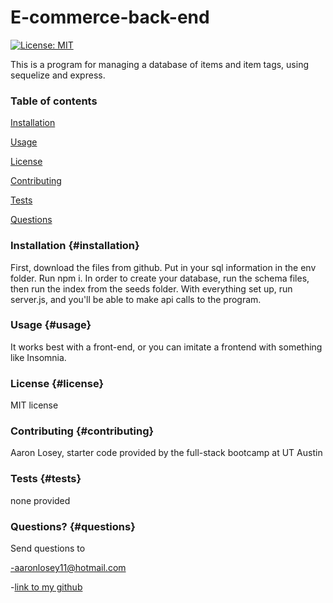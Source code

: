 # E-commerce-back-end

[![License: MIT][license-image]][license-url]
        
This is a program for managing a database of items and item tags, using sequelize and express.
        
### Table of contents
        
[Installation](#installation)
        
[Usage](#usage)
        
[License](#license)
        
[Contributing](#contributing)
        
[Tests](#tests)
        
[Questions](#questions)
        
### Installation {#installation}
        
First, download the files from github. Put in your sql information in the env folder. Run npm i. In order to create your database, run the schema files, then run the index from the seeds folder. With everything set up, run server.js, and you'll be able to make api calls to the program.
        
### Usage {#usage}
        
It works best with a front-end, or you can imitate a frontend with something like Insomnia.
        
### License {#license}
        
MIT license
        
### Contributing {#contributing}
        
Aaron Losey, starter code provided by the full-stack bootcamp at UT Austin
        
### Tests {#tests}
        
none provided
        
### Questions? {#questions}
        
Send questions to
        
-aaronlosey11@hotmail.com
        
-[link to my github](https://github.com/AJLosey)

[license-image]: https://img.shields.io/badge/License-MIT-yellow.svg

[license-url]: https://opensource.org/licenses/MIT